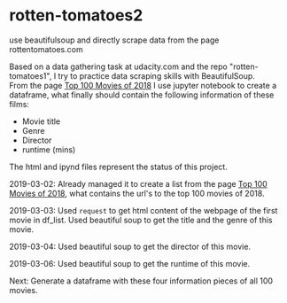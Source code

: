 # rotten-tomatoes2
use beautifulsoup and directly scrape data from the page rottentomatoes.com

Based on a data gathering task at udacity.com and the repo "rotten-tomatoes1", I try to practice data scraping skills with BeautifulSoup.<br>
From the page [Top 100 Movies of 2018](https://www.rottentomatoes.com/top/bestofrt/?year=2018) I use jupyter notebook to create a dataframe, what finally should contain the following information of these films:
* Movie title 
* Genre 
* Director 
* runtime (mins) 

The html and ipynd files represent the status of this project. 

2019-03-02: Already managed it to create a list from the page [Top 100 Movies of 2018](https://www.rottentomatoes.com/top/bestofrt/?year=2018), what contains the url's to the top 100 movies of 2018.

2019-03-03: Used `request` to get html content of the webpage of the first movie in df_list. Used beautiful soup to get the title and the genre of this movie.

2019-03-04: Used beautiful soup to get the director of this movie.

2019-03-06: Used beautiful soup to get the runtime of this movie.

Next: Generate a dataframe with these four information pieces of all 100 movies.
